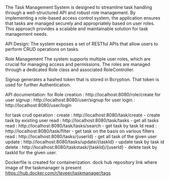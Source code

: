 The Task Management System is designed to streamline task handling through a well-structured API and robust role management. 
By implementing a role-based access control system, the application ensures that tasks are managed securely and appropriately based on user roles. 
This approach provides a scalable and maintainable solution for task management needs.

API Design:
The system exposes a set of RESTful APIs that allow users to perform CRUD operations on tasks. 

Role Management
The system supports multiple user roles, which are crucial for managing access and permissions. 
The roles are managed through a dedicated Role class and associated RoleController. 

Signup generates a hashed token that is stored in Bcryption. That token is used for further Authentication.


API documentation:
for Role creation : http://localhost:8080/role/create
for user signup : http://localhost:8080/user/signup
for user login : http://localhost:8080/user/login

for task crud operation :
   create : http://localhost:8080/task/create  - create task by existing user
   read : http://localhost:8080/task/tasks    - get all tasks
   read : http://localhost:8080/task/tasks/search   - get task by task Id
   read : http://localhost:8080/task/filter  - get task on the basis on various filters
   read : http://localhost:8080/tasks/{userId}  - get all task of the given user
   update : http://localhost:8080/tasks/update/{taskId}  - update task by task id
   delete : http://localhost:8080/taskstask/{taskId}/{userId}  - delete task by taskId for the given user.

                          


Dockerfile is created for containerization.
dock hub repository link where image of the taskmanager is present
https://hub.docker.com/r/teveer/taskmanager/tags
